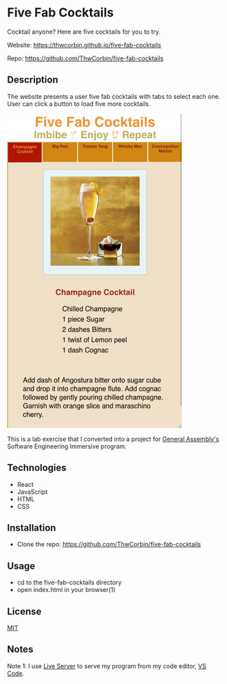 # Five Fab Cocktails

Cocktail anyone? Here are five cocktails for you to try.

Website: https://thwcorbin.github.io/five-fab-cocktails

Repo: https://github.com/ThwCorbin/five-fab-cocktails

## Description

The website presents a user five fab cocktails with tabs to select each one. User can click a button to load five more cocktails.

![Five Fab Cocktails screenshot](./five-fab.png "Five Fab Cocktails")

This is a lab exercise that I converted into a project for [General Assembly's](https://generalassemb.ly/ "General Assembly homepage") Software Engineering Immersive program.

## Technologies

- React
- JavaScript
- HTML
- CSS

## Installation

- Clone the repo: https://github.com/ThwCorbin/five-fab-cocktails

## Usage

- cd to the five-fab-cocktails directory
- open index.html in your browser(1)

## License

[MIT](LICENSE.txt "MIT License text file")

## Notes

Note 1: I use [Live Server](https://marketplace.visualstudio.com/items?itemName=ritwickdey.LiveServer "Live Server extension") to serve my program from my code editor, [VS Code](https://code.visualstudio.com/ "Visual Studio Code editor").
